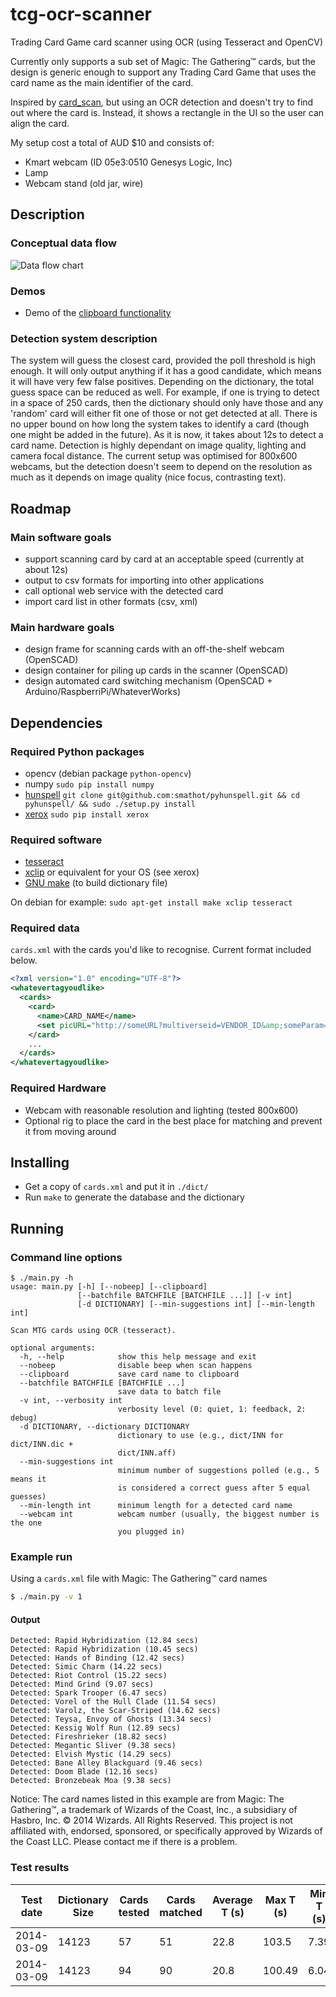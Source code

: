 # tcg-ocr-scanner

Trading Card Game card scanner using OCR (using Tesseract and OpenCV)

Currently only supports a sub set of Magic: The Gathering™ cards, but the design is generic enough to support any Trading Card Game that uses the card name as the main identifier of the card.

Inspired by [card_scan](https://github.com/YenTheFirst/card_scan), but using an OCR detection and doesn't try to find out where the card is. Instead, it shows a rectangle in the UI so the user can align the card. 

My setup cost a total of AUD $10 and consists of:
- Kmart webcam (ID 05e3:0510 Genesys Logic, Inc)
- Lamp
- Webcam stand (old jar, wire)

## Description

### Conceptual data flow

![Data flow chart](https://raw.github.com/starstuffharvestingstarlight/tcg-ocr-scanner/master/docs/application_data_flow.png)

### Demos

- Demo of the [clipboard functionality](http://youtu.be/xH1hempwqMk)

### Detection system description

The system will guess the closest card, provided the poll threshold is high enough. 
It will only output anything if it has a good candidate, which means it will have very few false positives. 
Depending on the dictionary, the total guess space can be reduced as well. 
For example, if one is trying to detect in a space of 250 cards, then the dictionary should only have those and any 'random' card will either fit one of those or not get detected at all. 
There is no upper bound on how long the system takes to identify a card (though one might be added in the future).
As it is now, it takes about 12s to detect a card name.
Detection is highly dependant on image quality, lighting and camera focal distance.
The current setup was optimised for 800x600 webcams, but the detection doesn't seem to depend on the resolution as much as it depends on image quality (nice focus, contrasting text).

## Roadmap

### Main software goals

- support scanning card by card at an acceptable speed (currently at about 12s)
- output to csv formats for importing into other applications
- call optional web service with the detected card
- import card list in other formats (csv, xml) 

### Main hardware goals

- design frame for scanning cards with an off-the-shelf webcam (OpenSCAD)
- design container for piling up cards in the scanner (OpenSCAD)
- design automated card switching mechanism (OpenSCAD + Arduino/RaspberriPi/WhateverWorks)

## Dependencies

### Required Python packages

- opencv (debian package `python-opencv`)
- numpy `sudo pip install numpy`
- [hunspell](https://github.com/smathot/pyhunspell) `git clone git@github.com:smathot/pyhunspell.git && cd pyhunspell/ && sudo ./setup.py install`
- [xerox](https://github.com/kennethreitz/xerox) `sudo pip install xerox`

### Required software

- [tesseract](https://code.google.com/p/tesseract-ocr/)
- [xclip](http://sourceforge.net/projects/xclip/) or equivalent for your OS (see xerox)
- [GNU make](https://www.gnu.org/software/make/) (to build dictionary file)

On debian for example: `sudo apt-get install make xclip tesseract`

### Required data

`cards.xml` with the cards you'd like to recognise. Current format included below.

```xml
<?xml version="1.0" encoding="UTF-8"?>
<whatevertagyoudlike>
  <cards>
    <card>
      <name>CARD_NAME</name>
      <set picURL="http://someURL?multiverseid=VENDOR_ID&amp;someParam=X">SET_NAME</set>
    </card>
    ...
  </cards>
</whatevertagyoudlike>

```

### Required Hardware

- Webcam with reasonable resolution and lighting (tested 800x600)
- Optional rig to place the card in the best place for matching and prevent it from moving around

## Installing 

- Get a copy of `cards.xml` and put it in `./dict/`
- Run `make` to generate the database and the dictionary

## Running

### Command line options

```
$ ./main.py -h
usage: main.py [-h] [--nobeep] [--clipboard]
               [--batchfile BATCHFILE [BATCHFILE ...]] [-v int]
               [-d DICTIONARY] [--min-suggestions int] [--min-length int]

Scan MTG cards using OCR (tesseract).

optional arguments:
  -h, --help            show this help message and exit
  --nobeep              disable beep when scan happens
  --clipboard           save card name to clipboard
  --batchfile BATCHFILE [BATCHFILE ...]
                        save data to batch file
  -v int, --verbosity int
                        verbosity level (0: quiet, 1: feedback, 2: debug)
  -d DICTIONARY, --dictionary DICTIONARY
                        dictionary to use (e.g., dict/INN for dict/INN.dic +
                        dict/INN.aff)
  --min-suggestions int
                        minimum number of suggestions polled (e.g., 5 means it
                        is considered a correct guess after 5 equal guesses)
  --min-length int      minimum length for a detected card name
  --webcam int          webcam number (usually, the biggest number is the one
                        you plugged in)
```

### Example run

Using a `cards.xml` file with Magic: The Gathering™ card names

```bash
$ ./main.py -v 1
```

#### Output

```
Detected: Rapid Hybridization (12.84 secs)
Detected: Rapid Hybridization (10.45 secs)
Detected: Hands of Binding (12.42 secs)
Detected: Simic Charm (14.22 secs)
Detected: Riot Control (15.22 secs)
Detected: Mind Grind (9.07 secs)
Detected: Spark Trooper (6.47 secs)
Detected: Vorel of the Hull Clade (11.54 secs)
Detected: Varolz, the Scar-Striped (14.62 secs)
Detected: Teysa, Envoy of Ghosts (13.34 secs)
Detected: Kessig Wolf Run (12.89 secs)
Detected: Fireshrieker (18.82 secs)
Detected: Megantic Sliver (9.38 secs)
Detected: Elvish Mystic (14.29 secs)
Detected: Bane Alley Blackguard (9.46 secs)
Detected: Doom Blade (12.16 secs)
Detected: Bronzebeak Moa (9.38 secs)
```

Notice: The card names listed in this example are from Magic: The Gathering™, a trademark of Wizards of the Coast, Inc., a subsidiary of Hasbro, Inc. © 2014 Wizards. All Rights Reserved. This project is not affiliated with, endorsed, sponsored, or specifically approved by Wizards of the Coast LLC. Please contact me if there is a problem.

### Test results

Test date  | Dictionary Size | Cards tested | Cards matched | Average T (s) | Max T (s) | Min T (s) | Median T (s) | Error rate
---------- | --------------- | ------------ | ------------- | ------------- | --------- | --------- | ------------ | ----------
2014-03-09 | 14123           | 57           | 51            | 22.8          | 103.5     | 7.39      | 16.19        | 10.5%
2014-03-09 | 14123           | 94           | 90            | 20.8          | 100.49    | 6.04      | 12.82        | 4.26%

